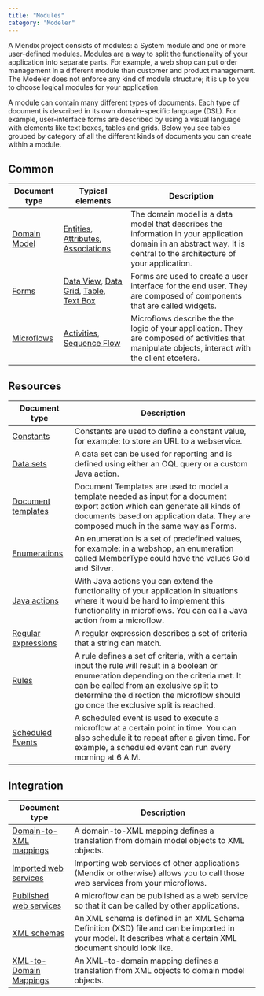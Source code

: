 ```yaml
---
title: "Modules"
category: "Modeler"
---
```

A Mendix project consists of modules: a System module and one or more user-defined modules. Modules are a way to split the functionality of your application into separate parts. For example, a web shop can put order management in a different module than customer and product management. The Modeler does not enforce any kind of module structure; it is up to you to choose logical modules for your application.

A module can contain many different types of documents. Each type of document is described in its own domain-specific language (DSL). For example, user-interface forms are described by using a visual language with elements like text boxes, tables and grids. Below you see tables grouped by category of all the different kinds of documents you can create within a module.

## Common

| Document type | Typical elements | Description |
| --- | --- | --- |
| [Domain Model](domain-model) | [Entities](entities), [Attributes](attributes), [Associations](associations) | The domain model is a data model that describes the information in your application domain in an abstract way. It is central to the architecture of your application. |
| [Forms](forms) | [Data View](data-view), [Data Grid](data-grid), [Table](table), [Text Box](text-box) | Forms are used to create a user interface for the end user. They are composed of components that are called widgets. |
| [Microflows](microflows) | [Activities](activities), [Sequence Flow](sequence-flow) | Microflows describe the the logic of your application. They are composed of activities that manipulate objects, interact with the client etcetera. |

## Resources

| Document type | Description |
| --- | --- |
| [Constants](constants) | Constants are used to define a constant value, for example: to store an URL to a webservice. |
| [Data sets](data-sets) | A data set can be used for reporting and is defined using either an OQL query or a custom Java action. |
| [Document templates](document-templates) | Document Templates are used to model a template needed as input for a document export action which can generate all kinds of documents based on application data. They are composed much in the same way as Forms. |
| [Enumerations](enumerations) | An enumeration is a set of predefined values, for example: in a webshop, an enumeration called MemberType could have the values Gold and Silver. |
| [Java actions](java-actions) | With Java actions you can extend the functionality of your application in situations where it would be hard to implement this functionality in microflows. You can call a Java action from a microflow. |
| [Regular expressions](regular-expressions) | A regular expression describes a set of criteria that a string can match. |
| [Rules](rules) | A rule defines a set of criteria, with a certain input the rule will result in a boolean or enumeration depending on the criteria met. It can be called from an exclusive split to determine the direction the microflow should go once the exclusive split is reached. |
| [Scheduled Events](scheduled-events) | A scheduled event is used to execute a microflow at a certain point in time. You can also schedule it to repeat after a given time. For example, a scheduled event can run every morning at 6 A.M. |

## Integration

| Document type | Description |
| --- | --- |
| [Domain-to-XML mappings](domain-to-xml-mappings) | A domain-to-XML mapping defines a translation from domain model objects to XML objects. |
| [Imported web services](imported-web-services) | Importing web services of other applications (Mendix or otherwise) allows you to call those web services from your microflows. |
| [Published web services](published-web-services) | A microflow can be published as a web service so that it can be called by other applications. |
| [XML schemas](xml-schemas) | An XML schema is defined in an XML Schema Definition (XSD) file and can be imported in your model. It describes what a certain XML document should look like. |
| [XML-to-Domain Mappings](xml-to-domain-mappings) | An XML-to-domain mapping defines a translation from XML objects to domain model objects. |
